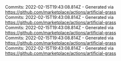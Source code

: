 Commits: 2022-02-15T19:43:08.814Z - Generated via https://github.com/marketplace/actions/artificial-grass
<br>
Commits: 2022-02-15T19:43:08.814Z - Generated via https://github.com/marketplace/actions/artificial-grass
<br>
Commits: 2022-02-15T19:43:08.814Z - Generated via https://github.com/marketplace/actions/artificial-grass
<br>
Commits: 2022-02-15T19:43:08.814Z - Generated via https://github.com/marketplace/actions/artificial-grass
<br>
Commits: 2022-02-15T19:43:08.814Z - Generated via https://github.com/marketplace/actions/artificial-grass
<br>
